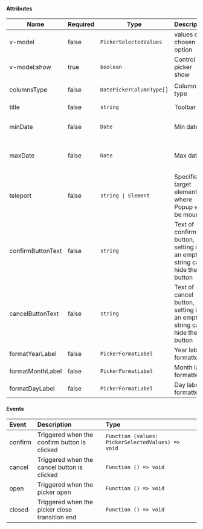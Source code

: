 #### Attributes

| Name              | Required | Type                     | Description                                                               | Default                        |
| ----------------- | -------- | ------------------------ | ------------------------------------------------------------------------- | ------------------------------ |
| v-model           | false    | `PickerSelectedValues`   | values of chosen option                                                   | —                              |
| v-model:show      | true     | `boolean`                | Control picker show                                                       | —                              |
| columnsType       | false    | `DatePickerColumnType[]` | Columns type                                                              | `['year', 'month', 'day']`     |
| title             | false    | `string`                 | Toolbar title                                                             | `Select Date`                  |
| minDate           | false    | `Date`                   | Min date                                                                  | Ten years ago on January 1     |
| maxDate           | false    | `Date`                   | Max date                                                                  | Ten years later on December 31 |
| teleport          | false    | `string \| Element`      | Specifies a target element where Popup will be mounted                    | `body`                         |
| confirmButtonText | false    | `string`                 | Text of confirm button, setting it as an empty string can hide the button | `Confirm`                      |
| cancelButtonText  | false    | `string`                 | Text of cancel button, setting it as an empty string can hide the button  | `Cancel`                       |
| formatYearLabel   | false    | `PickerFormatLabel`      | Year label formatter                                                      | —                              |
| formatMonthLabel  | false    | `PickerFormatLabel`      | Month label formatter                                                     | —                              |
| formatDayLabel    | false    | `PickerFormatLabel`      | Day label formatter                                                       | —                              |

#### Events

| Event   | Description                                    | Type                                              |
| :------ | :--------------------------------------------- | :------------------------------------------------ |
| confirm | Triggered when the confirm button is clicked   | `Function (values: PickerSelectedValues) => void` |
| cancel  | Triggered when the cancel button is clicked    | `Function () => void`                             |
| open    | Triggered when the picker open                 | `Function () => void`                             |
| closed  | Triggered when the picker close transition end | `Function () => void`                             |

